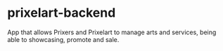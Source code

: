 # prixelart-backend
App that allows Prixers and Prixelart to manage arts and services, being able to showcasing, promote and sale.
